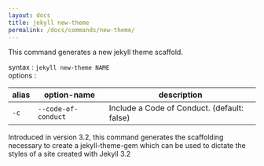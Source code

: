 ```yaml
---
layout: docs
title: jekyll new-theme
permalink: /docs/commands/new-theme/
---
```



This command generates a new jekyll theme scaffold.

  syntax  : `jekyll new-theme NAME`  
  options :
  
  alias | option-name | description
  ----- | ----------- | -----------
  `-c ` | `--code-of-conduct` | Include a Code of Conduct. (default: false)

Introduced in version 3.2, this command generates the scaffolding necessary to create a jekyll-theme-gem which can be used to dictate the styles of a site created with Jekyll 3.2 
